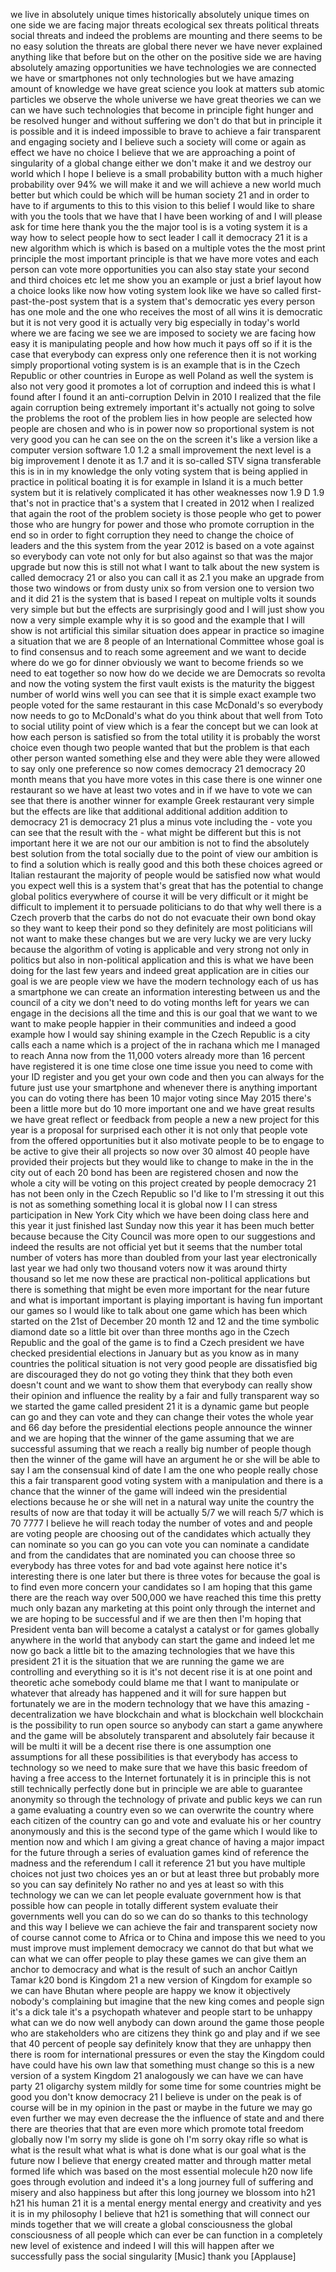 
we live in absolutely unique times
historically absolutely unique times on
one side we are facing major threats
ecological sex threats political threats
social threats and indeed the problems
are mounting and there seems to be no
easy solution the threats are global
there never we have never explained
anything like that before but on the
other on the positive side we are having
absolutely amazing opportunities we have
technologies we are connected we have or
smartphones not only technologies but we
have amazing amount of knowledge we have
great science you look at matters sub
atomic particles we observe the whole
universe we have great theories we can
we can we have such technologies that
become in principle fight hunger and be
resolved hunger and without suffering we
don&#39;t do that but in principle it is
possible and it is indeed impossible to
brave to achieve a fair transparent and
engaging society and I believe such a
society will come or again as effect we
have no choice I believe that we are
approaching a point of singularity of a
global change either we don&#39;t make it
and we destroy our world which I hope I
believe is a small probability button
with a much higher probability over 94%
we will make it and we will achieve a
new world much better but which could be
which will be human society 21 and in
order to have to if arguments to this to
this vision to this belief I would like
to share with you the tools that we have
that I have been working of and I will
please ask for time here thank you
the the major tool is is a voting system
it is a way how to select people how to
sect leader I call it democracy 21 it is
a new algorithm which is which is based
on a multiple votes the the most print
principle the most important principle
is
that we have more votes and each person
can vote more opportunities you can also
stay state your second and third choices
etc let me show you an example or just a
brief layout how a choice looks like now
how voting system look like we have so
called first-past-the-post system that
is a system that&#39;s democratic yes every
person has one mole and the one who
receives the most of all wins it is
democratic but it is not very good it is
actually very big especially in today&#39;s
world where we are facing we see we are
imposed to society we are facing how
easy it is manipulating people and how
how much it pays off so if it is the
case that everybody can express only one
reference then it is not working simply
proportional voting system is is an
example that is in the Czech Republic or
other countries in Europe as well Poland
as well the system is also not very good
it promotes a lot of corruption and
indeed this is what I found after I
found it an anti-corruption Delvin in
2010 I realized that the file again
corruption being extremely important
it&#39;s actually not going to solve the
problems the root of the problem lies in
how people are selected how people are
chosen and who is in power now
so proportional system is not very good
you can he can see on the on the screen
it&#39;s like a version like a computer
version software 1.0 1.2 a small
improvement the next level is a big
improvement I denote it as 1.7 and it is
so-called STV signa transferable this is
in in my knowledge the only voting
system that is being applied in practice
in political boating it is for example
in Island it is a much better system but
it is relatively complicated it has
other weaknesses now 1.9 D 1.9 that&#39;s
not in practice that&#39;s a system that I
created in 2012 when I realized that
again the root of the problem society is
those people who get
to power those who are hungry for power
and those who promote corruption in the
end so in order to fight corruption they
need to change the choice of leaders and
the this system from the year 2012 is
based on a vote against so everybody can
vote not only for but also against so
that was the major upgrade but now this
is still not what I want to talk about
the new system is called democracy 21 or
also you can call it as 2.1 you make an
upgrade from those two windows or from
dusty unix so from version one to
version two and it did 21 is the system
that is based
I repeat on multiple volts it sounds
very simple but but the effects are
surprisingly good and I will just show
you now a very simple example why it is
so good and the example that I will show
is not artificial this similar situation
does appear in practice so imagine a
situation that we are 8 people of an
International Committee whose goal is to
find consensus and to reach some
agreement and we want to decide where do
we go for dinner
obviously we want to become friends so
we need to eat together so now how do we
decide we are Democrats so revolta and
now the voting system the first vault
exists is the maturity the biggest
number of world wins well you can see
that it is simple exact example two
people voted for the same restaurant in
this case McDonald&#39;s so everybody now
needs to go to McDonald&#39;s what do you
think about that well from Toto to
social utility point of view which is a
fear the concept but we can look at how
each person is satisfied so from the
total utility it is probably the worst
choice even though two people wanted
that but the problem is that each other
person wanted something else and they
were able they were allowed to say only
one preference so now comes democracy 21
democracy 20 month means that you have
more votes in this case there is one
winner one restaurant so we have at
least two votes and in
if we have to vote we can see that there
is another winner for example Greek
restaurant very simple but the effects
are like that additional additional
addition addition to democracy 21 is
democracy 21 plus a minus vote including
the - vote you can see that the result
with the - what might be different but
this is not important here it we are not
our our ambition is not to find the
absolutely best solution from the total
socially due to the point of view our
ambition is to find a solution which is
really good and this both these choices
agreed or Italian restaurant the
majority of people would be satisfied
now what would you expect well this is a
system that&#39;s great that has the
potential to change global politics
everywhere of course it will be very
difficult or it might be difficult to
implement it to persuade politicians to
do that why well there is a Czech
proverb that the carbs do not do not
evacuate their own bond okay so they
want to keep their pond so they
definitely are most politicians will not
want to make these changes but we are
very lucky we are very lucky because the
algorithm of voting is applicable and
very strong not only in politics but
also in non-political application and
this is what we have been doing for the
last few years and indeed great
application are in cities our goal is we
are people view we have the modern
technology
each of us has a smartphone we can
create an information interesting
between us and the council of a city we
don&#39;t need to do voting months left for
years we can engage in the decisions all
the time and this is our goal that we
want to we want to make people happier
in their communities and indeed a good
example how I would say shining example
in the Czech Republic is a city calls
each a name which is a project of the in
rachana which me I managed to reach Anna
now from the 11,000 voters already more
than 16 percent have registered it is
one time close one time issue you need
to come with your ID register and you
get your own code and then you can
always for the future just use your
smartphone and whenever there is
anything important you can do voting
there has been 10 major voting since May
2015 there&#39;s been a little more but do
10 more important one and we have great
results we have great reflect or
feedback from people a new a new project
for this year is a proposal for
surprised each other it is not only that
people vote from the offered
opportunities but it also motivate
people to be to engage to be active to
give their all projects so now over 30
almost 40 people have provided their
projects but they would like to change
to make in the in the city out of each
20 bond has been are registered chosen
and now the whole a city will be voting
on this project created by people
democracy 21 has not been only in the
Czech Republic so I&#39;d like to I&#39;m
stressing it out this is not as
something something local it is global
now I I can stress participation in New
York City which we have been doing class
here and this year it just finished last
Sunday now this year it has been much
better because because the City Council
was more open to our suggestions and
indeed the results are not official yet
but it seems that the number total
number of voters has more than doubled
from your last year electronically last
year we had only two thousand voters now
it was around thirty thousand so let me
now these are practical non-political
applications but there is something that
might be even more important for the
near future and what is important
important is playing important is having
fun important our games so I would like
to talk about one game which has been
which started
on the 21st of December 20 month 12 and
12 and the time symbolic diamond date so
a little bit over than three months ago
in the Czech Republic and the goal of
the game is to find a Czech president we
have checked presidential elections in
January but as you know as in many
countries the political situation is not
very good people are dissatisfied big
are discouraged they do not go voting
they think that they both even doesn&#39;t
count and we want to show them that
everybody can really show their opinion
and influence the reality by a fair and
fully transparent way so we started the
game called president 21 it is a dynamic
game but people can go and they can vote
and they can change their votes the
whole year and 66 day before the
presidential elections people announce
the winner and we are hoping that the
winner of the game assuming that we are
successful assuming that we reach a
really big number of people though then
the winner of the game will have an
argument he or she will be able to say I
am the consensual kind of date
I am the one who people really chose
this a fair transparent good voting
system with a manipulation and there is
a chance that the winner of the game
will indeed win the presidential
elections because he or she will net in
a natural way unite the country the
results of now are that today it will be
actually 5/7 we will reach 5/7 which is
70 7777 I believe he will reach today
the number of votes and and people are
voting people are choosing out of the
candidates which actually they can
nominate so you can go you can vote you
can nominate a candidate and from the
candidates that are nominated you can
choose three so everybody has three
votes for and bad vote against here
notice it&#39;s interesting there is one
later but there is three votes for
because the goal is to find even more
concern your candidates so I am hoping
that this game there are the reach way
over 500,000 we have reached this time
this pretty much only bazan any
marketing at this point only through the
internet and we are hoping to be
successful and if we are then then I&#39;m
hoping that President venta ban will
become a catalyst a catalyst or for
games
globally anywhere in the world that
anybody can start the game and indeed
let me now go back a little bit to the
amazing technologies that we have this
president 21 it is the situation that we
are running the game we are controlling
and everything so it is it&#39;s not decent
rise it is at one point and theoretic
ache somebody could blame me that I want
to manipulate or whatever that already
has happened and it will for sure happen
but fortunately we are in the modern
technology that we have this amazing -
decentralization we have blockchain and
what is blockchain well blockchain is
the possibility to run open source so
anybody can start a game anywhere and
the game will be absolutely transparent
and absolutely fair because it will be
multi it will be a decent rise there is
one assumption one assumptions for all
these possibilities is that everybody
has access to technology so we need to
make sure that we have this basic
freedom of having a free access to the
Internet
fortunately it is in principle this is
not still technically perfectly done but
in principle we are able to guarantee
anonymity so through the technology of
private and public keys we can run a
game evaluating a country even so we can
overwrite the country where each citizen
of the country can go and vote and
evaluate his or her country anonymously
and this is the second type of the game
which I would like to mention now and
which I am giving a great chance of
having a major impact for the future
through a series of evaluation games
kind of reference the madness and the
referendum I call it reference 21 but
you have multiple choices not just two
choices yes an or but at least three but
probably more so you can say definitely
No
rather no and yes at least so with this
technology we can we can let people
evaluate government how is that possible
how can people in totally different
system evaluate their governments well
you can do so we can do so thanks to
this technology and this way I believe
we can achieve the fair and transparent
society now of course cannot come to
Africa or to China and impose this we
need to you must improve must implement
democracy we cannot do that but what we
can what we can offer people to play
these games we can give them an anchor
to democracy and what is the result of
such an anchor Caitlyn Tamar k20 bond is
Kingdom 21 a new version of Kingdom for
example so we can have Bhutan where
people are happy we know it objectively
nobody&#39;s complaining but imagine that
the new king comes and people sign it&#39;s
a dick tale it&#39;s a psychopath whatever
and people start to be unhappy what can
we do now well anybody can down around
the game those people who are
stakeholders who are citizens they think
go and play and if we see that 40
percent of people say definitely know
that they are unhappy then there is room
for international pressures or even the
stay the Kingdom could have could have
his own law that something must change
so this is a new version of a system
Kingdom 21 analogously we can have we
can have party 21
oligarchy system mildly for some time
for some countries might be good you
don&#39;t know democracy 21 I believe is
under on the peak is of course will be
in my opinion in the past or maybe in
the future we may go even further we may
even decrease the the influence of state
and and there there are theories that
that are even more which promote total
freedom globally now
I&#39;m sorry my slide is gone oh I&#39;m sorry
okay
rifle so what is what is the result what
what is what is done what is our goal
what is the future now I believe that
energy created matter and through matter
metal formed life which was based on the
most essential molecule h20 now life
goes through evolution and indeed it&#39;s a
long journey full of suffering and
misery and also happiness but after this
long journey we blossom into h21 h21 his
human 21 it is a mental energy mental
energy and creativity and yes it is in
my philosophy I believe that h21 is
something that will connect our minds
together that we will create a global
consciousness the global consciousness
of all people which can ever be can
function in a completely new level of
existence and indeed I will this will
happen after we successfully pass the
social singularity
[Music]
thank you
[Applause]
